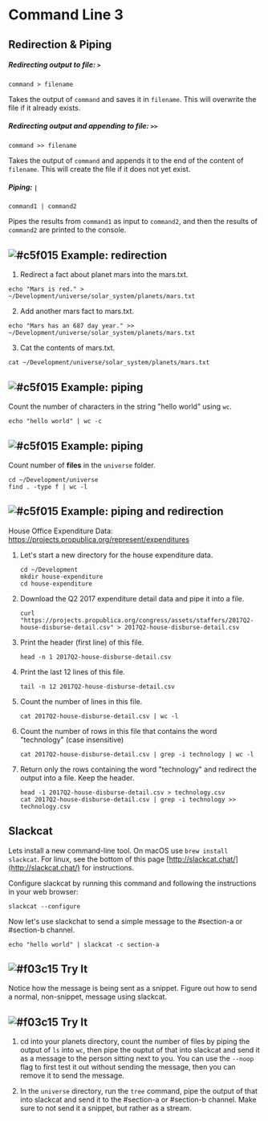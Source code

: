 # Command Line 3

## Redirection & Piping

##### Redirecting output to file: `>`

```
command > filename
```

Takes the output of `command` and saves it in `filename`. This will overwrite the file if it already exists.

##### Redirecting output and appending to file: `>>`

```
command >> filename
```

Takes the output of `command` and appends it to the end of the content of `filename`. This will create the file if it does not yet exist.

##### Piping: `|`

```
command1 | command2
```

Pipes the results from `command1` as input to `command2`, and then the results of `command2` are printed to the console.

## ![#c5f015](https://placehold.it/15/c5f015/000000?text=+) Example: redirection

1. Redirect a fact about planet mars into the mars.txt.

```
echo "Mars is red." > ~/Development/universe/solar_system/planets/mars.txt
```

2. Add another mars fact to mars.txt.

```
echo "Mars has an 687 day year." >> ~/Development/universe/solar_system/planets/mars.txt
```

3. Cat the contents of mars.txt.

```
cat ~/Development/universe/solar_system/planets/mars.txt
```

## ![#c5f015](https://placehold.it/15/c5f015/000000?text=+) Example: piping

Count the number of characters in the string "hello world" using `wc`.

```
echo "hello world" | wc -c
```

## ![#c5f015](https://placehold.it/15/c5f015/000000?text=+) Example: piping

Count number of **files** in the `universe` folder.

```
cd ~/Development/universe
find . -type f | wc -l
```

## ![#c5f015](https://placehold.it/15/c5f015/000000?text=+) Example: piping and redirection

House Office Expenditure Data: https://projects.propublica.org/represent/expenditures

1. Let's start a new directory for the house expenditure data.

    ```
    cd ~/Development
    mkdir house-expenditure
    cd house-expenditure
    ```

4. Download the Q2 2017 expenditure detail data and pipe it into a file.

    ```
    curl "https://projects.propublica.org/congress/assets/staffers/2017Q2-house-disburse-detail.csv" > 2017Q2-house-disburse-detail.csv
    ```

5. Print the header (first line) of this file.

    ```
    head -n 1 2017Q2-house-disburse-detail.csv
    ```

6. Print the last 12 lines of this file.

    ```
    tail -n 12 2017Q2-house-disburse-detail.csv
    ```

7. Count the number of lines in this file.

    ```
    cat 2017Q2-house-disburse-detail.csv | wc -l
    ```

8. Count the number of rows in this file that contains the word "technology" (case insensitive)

    ```
    cat 2017Q2-house-disburse-detail.csv | grep -i technology | wc -l
    ```

9. Return only the rows containing the word "technology" and redirect the output into a file. Keep the header.
    
    ```
    head -1 2017Q2-house-disburse-detail.csv > technology.csv
    cat 2017Q2-house-disburse-detail.csv | grep -i technology >> technology.csv
    ```

## Slackcat

Lets install a new command-line tool. On macOS use `brew install slackcat`. For linux, see the bottom of this page [http://slackcat.chat/](http://slackcat.chat/) for instructions.

Configure slackcat by running this command and following the instructions in your web browser:

```
slackcat --configure
```

Now let's use slackchat to send a simple message to the #section-a or #section-b channel.

```
echo "hello world" | slackcat -c section-a
```

## ![#f03c15](https://placehold.it/15/f03c15/000000?text=+) Try It

Notice how the message is being sent as a snippet. Figure out how to send a normal, non-snippet, message using slackcat.

<!--
echo "hello" | slackcat -t -s -c testing
-->

## ![#f03c15](https://placehold.it/15/f03c15/000000?text=+) Try It

1. cd into your planets directory, count the number of files by piping the output of `ls` into `wc`, then pipe the ouptut of that into slackcat and send it as a message to the person sitting next to you. You can use the `--noop` flag to first test it out without sending the message, then you can remove it to send the message.

<!--
cd ~/Development/universe/solar_system/planets
ls | wc -l | slackcat -t -s -c dhrumil
-->

2. In the `universe` directory, run the `tree` command, pipe the output of that into slackcat and send it to the #section-a or #section-b channel. Make sure to not send it a snippet, but rather as a stream.

<!-- 
cd ~/Development/universe/solar_system
tree | slackcat -t -s -c dhrumil
-->
